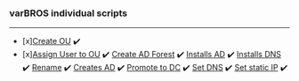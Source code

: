 ### varBROS individual scripts
___
- [x][Create OU](https://github.com/varBROS/Scripts/blob/main/CreatOU.ps1) :heavy_check_mark:
- [x][Assign User to OU](https://github.com/varBROS/Scripts/blob/main/Create-Assign-User-To-OU.ps1) :heavy_check_mark:
[Create AD Forest](https://github.com/varBROS/Scripts/blob/main/CreateADForest.ps1) ✔️
[Installs AD](https://github.com/varBROS/Scripts/blob/main/InstallADDS-p1.ps1) :heavy_check_mark:
[Installs DNS](https://github.com/varBROS/Scripts/blob/main/InstallDNS-p2.ps1) :heavy_check_mark:
[Rename](https://github.com/varBROS/Scripts/blob/main/Rename.ps1) :heavy_check_mark:
[Creates AD](https://github.com/varBROS/Scripts/blob/main/creates-AD-DS.ps1) :heavy_check_mark:
[Promote to DC](https://github.com/varBROS/Scripts/blob/main/promoteToDC-p3.ps1) :heavy_check_mark:
[Set DNS](https://github.com/varBROS/Scripts/blob/main/setDNS-p4) :heavy_check_mark:
[Set static IP](https://github.com/varBROS/Scripts/blob/main/setStatic-p5.ps1) :heavy_check_mark:
